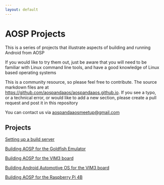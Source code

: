 ```yaml
---
layout: default
---
```


# AOSP Projects

This is a series of projects that illustrate aspects of building and running
Android from AOSP

If you would like to try them out, just be aware that you will need to be
familiar with Linux command line tools, and have a good knowledge of Linux
based operating systems

This is a community resource, so please feel free to contribute. The source
markdown files are at <https://github.com/aospandaaos/aospandaaos.github.io>.
If you see a typo, or a technical error, or would like to add a new section,
please create a pull request and post it in this repository

You can contact us via aospandaaosmeetup@gmail.com

## Projects

[Setting up a build server](build-server.md)

[Building AOSP for the Goldfish Emulator](device-goldfish.md)

[Building AOSP for the VIM3 board](device-vim3.md)

[Building Android Automotive OS for the VIM3 board](device-vim3-aaos.html)

[Building AOSP for the Raspberry Pi 4B](device-rpi4.md)


